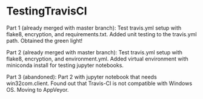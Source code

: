 # TestingTravisCI 
 Part 1 (already merged with master branch): Test travis.yml setup with flake8, encryption, and requirements.txt. 
 Added unit testing to the travis.yml path. Obtained the green light!
 
 Part 2 (already merged with master branch): Test travis.yml setup with flake8, encryption, and environment.yml. Added virtual environment with miniconda install for testing jupyter notebooks.
 
 Part 3 (abandoned): Part 2 with jupyter notebook that needs win32com.client. Found out that Travis-CI is not compatible with Windows OS. Moving to AppVeyor.
